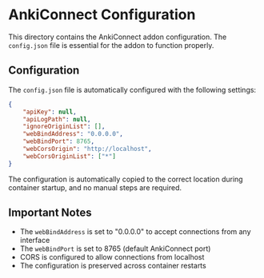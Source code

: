 # AnkiConnect Configuration

This directory contains the AnkiConnect addon configuration. The `config.json` file is essential for the addon to function properly.

## Configuration

The `config.json` file is automatically configured with the following settings:
```json
{
    "apiKey": null,
    "apiLogPath": null,
    "ignoreOriginList": [],
    "webBindAddress": "0.0.0.0",
    "webBindPort": 8765,
    "webCorsOrigin": "http://localhost",
    "webCorsOriginList": ["*"]
}
```

The configuration is automatically copied to the correct location during container startup, and no manual steps are required.

## Important Notes

- The `webBindAddress` is set to "0.0.0.0" to accept connections from any interface
- The `webBindPort` is set to 8765 (default AnkiConnect port)
- CORS is configured to allow connections from localhost
- The configuration is preserved across container restarts 